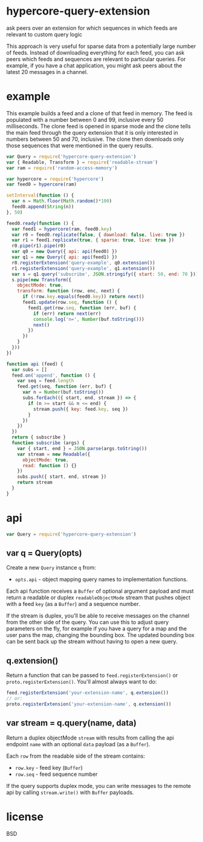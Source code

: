 # hypercore-query-extension

ask peers over an extension for which sequences in which feeds are relevant to
custom query logic

This approach is very useful for sparse data from a potentially large number of
feeds. Instead of downloading everything for each feed, you can ask peers which
feeds and sequences are relevant to particular queries. For example, if you have
a chat application, you might ask peers about the latest 20 messages in a
channel.

# example

This example builds a feed and a clone of that feed in memory. The feed is
populated with a number between 0 and 99, inclusive every 50 milliseconds. The
clone feed is opened in sparse mode and the clone tells the main feed through
the query extension that it is only interested in numbers between 50 and 70,
inclusive. The clone then downloads only those sequences that were mentioned in
the query results.

``` js
var Query = require('hypercore-query-extension')
var { Readable, Transform } = require('readable-stream')
var ram = require('random-access-memory')

var hypercore = require('hypercore')
var feed0 = hypercore(ram)

setInterval(function () {
  var n = Math.floor(Math.random()*100)
  feed0.append(String(n))
}, 50)

feed0.ready(function () {
  var feed1 = hypercore(ram, feed0.key)
  var r0 = feed0.replicate(false, { download: false, live: true })
  var r1 = feed1.replicate(true, { sparse: true, live: true })
  r0.pipe(r1).pipe(r0)
  var q0 = new Query({ api: api(feed0) })
  var q1 = new Query({ api: api(feed1) })
  r0.registerExtension('query-example', q0.extension())
  r1.registerExtension('query-example', q1.extension())
  var s = q1.query('subscribe', JSON.stringify({ start: 50, end: 70 }))
  s.pipe(new Transform({
    objectMode: true,
    transform: function (row, enc, next) {
      if (!row.key.equals(feed0.key)) return next()
      feed1.update(row.seq, function () {
        feed1.get(row.seq, function (err, buf) {
          if (err) return next(err)
          console.log('n=', Number(buf.toString()))
          next()
        })
      })
    }
  }))
})

function api (feed) {
  var subs = []
  feed.on('append', function () {
    var seq = feed.length
    feed.get(seq, function (err, buf) {
      var n = Number(buf.toString())
      subs.forEach(({ start, end, stream }) => {
        if (n >= start && n <= end) {
          stream.push({ key: feed.key, seq })
        }
      })
    })
  })
  return { subscribe }
  function subscribe (args) {
    var { start, end } = JSON.parse(args.toString())
    var stream = new Readable({
      objectMode: true,
      read: function () {}
    })
    subs.push({ start, end, stream })
    return stream
  }
}
```

# api

``` js
var Query = require('hypercore-query-extension')
```

## var q = Query(opts)

Create a new `Query` instance `q` from:

* `opts.api` - object mapping query names to implementation functions.

Each api function receives a `Buffer` of optional argument payload and must
return a readable or duplex `readableObjectMode` stream that pushes object with
a feed `key` (as a `Buffer`) and a sequence number.

If the stream is duplex, you'll be able to receive messages on the channel from
the other side of the query. You can use this to adjust query parameters on the
fly, for example if you have a query for a map and the user pans the map,
changing the bounding box. The updated bounding box can be sent back up the
stream without having to open a new query.

## q.extension()

Return a function that can be passed to `feed.registerExtension()` or
`proto.registerExtension()`. You'll almost always want to do:

``` js
feed.registerExtension('your-extension-name', q.extension())
// or:
proto.registerExtension('your-extension-name', q.extension())
```

## var stream = q.query(name, data)

Return a duplex objectMode `stream` with results from calling the api endpoint
`name` with an optional `data` payload (as a `Buffer`).

Each `row` from the readable side of the stream contains:

* `row.key` - feed key (`Buffer`)
* `row.seq` - feed sequence number

If the query supports duplex mode, you can write messages to the remote api by
calling `stream.write()` with `Buffer` payloads.

# license

BSD
